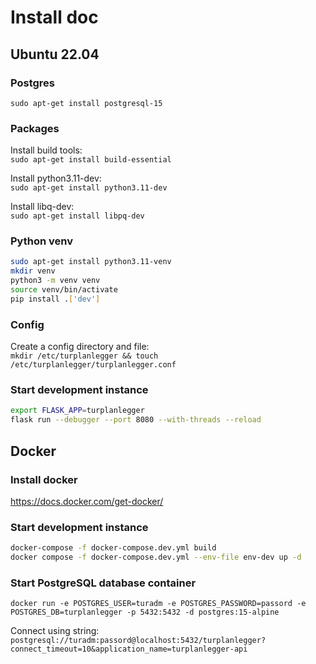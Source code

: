 # Install doc

## Ubuntu 22.04

### Postgres
`sudo apt-get install postgresql-15`

### Packages
Install build tools:  
`sudo apt-get install build-essential`

Install python3.11-dev:  
`sudo apt-get install python3.11-dev`

Install libq-dev:  
`sudo apt-get install libpq-dev`

### Python venv
```bash
sudo apt-get install python3.11-venv
mkdir venv
python3 -m venv venv
source venv/bin/activate
pip install .['dev']
```

### Config
Create a config directory and file:  
`mkdir /etc/turplanlegger && touch /etc/turplanlegger/turplanlegger.conf`

### Start development instance
```bash
export FLASK_APP=turplanlegger
flask run --debugger --port 8080 --with-threads --reload
```

## Docker

### Install docker
https://docs.docker.com/get-docker/

### Start development instance
```bash
docker-compose -f docker-compose.dev.yml build
docker compose -f docker-compose.dev.yml --env-file env-dev up -d
```
### Start PostgreSQL database container
```console
docker run -e POSTGRES_USER=turadm -e POSTGRES_PASSWORD=passord -e POSTGRES_DB=turplanlegger -p 5432:5432 -d postgres:15-alpine
```
Connect using string: `postgresql://turadm:passord@localhost:5432/turplanlegger?connect_timeout=10&application_name=turplanlegger-api`